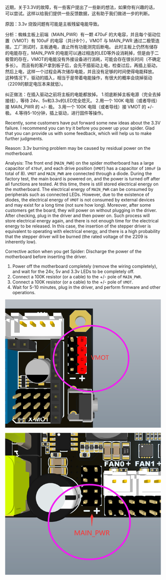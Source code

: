 近期，关于3.3V的故障，有一些客户提出了一些新的想法，如果你有兴趣的话，可以尝试。这样以给我们提供一些反馈数据，这有助于我们做进一步的判断。

原因：3.3v 烧毁问题有可能是主板残留电能导致。

分析：蜘蛛主板上前端（MAIN_PWR）有一颗 470uF 的大电容，并且每个驱动位置（VMOT）有 100uF 的电容（共计8个），VMOT 与 MAIN_PWR 通过二极管连接。工厂测试时，主板通电，直止所有功能测完后断电。
此时主板上仍然有储存的电能存在，MAIN_PWR 的电能可以通过相连的LED等外设消耗掉，但是由于二极管的存在，VMOT的电能没有外接设备进行消耗，可能会存在很长时间（不确定多长）。
而且有的客户拿到板子后，会先不插驱动上电，检查过后，再插上驱动，然后上电，这样一个过程会再次储存电能，并且没有足够的时间使得电能释放。
这种情况下，驱动的插入，相当于是带着电能操作，有很大的概率会烧掉驱动（2209的额定电压本来就低）。

纠正做法：在插入驱动之前将主板的电能都放掉。
1.彻底断掉主板电源（完全去掉接线），等待 24v、5v和3.3v的LED完全熄灭。
2.用一个 100K 电阻（或者导线）接 MAIN_PWR 的 +/- 极。
3.用一个 100K 电阻（或者导线）接 VMOT 的 +/- 极。
4.等待5-10分钟，插上驱动，进行固件等操作。

Recently, some customers have put forward some new ideas about the 3.3V failure. I recommend you can try it before you power up your spider. Glad that you can provide us with some feedback, which will help us to make further judgments.

Reason: 3.3v burning problem may be caused by residual power on the motherboard.

Analysis: The front end (`MAIN_PWR`) on the spider motherboard has a large capacitor of `470uF`, and each drive position (`VMOT`) has a capacitor of `100uF` (a total of 8). `VMOT` and `MAIN_PWR` are connected through a diode. During the factory test, the main board is powered on, and the power is turned off after all functions are tested.
At this time, there is still stored electrical energy on the motherboard. The electrical energy of `MAIN_PWR` can be consumed by peripherals such as connected LEDs. However, due to the existence of diodes, the electrical energy of `VMOT` is not consumed by external devices and may exist for a long time (not sure how long).
Moreover, after some customers get the board, they will power on without plugging in the driver. After checking, plug in the driver and then power on. Such process will store electrical energy again, and there is not enough time for the electrical energy to be released.
In this case, the insertion of the stepper driver is equivalent to operating with electrical energy, and there is a high probability that the stepper driver will be burned (the rated voltage of the 2209 is inherently low).

Corrective action when you get Spider: Discharge the power of the motherboard before inserting the driver.
1. Power off the motherboard completely (remove the wiring completely), and wait for the 24v, 5v and 3.3v LEDs to be completely off.
2. Connect a 100K resistor (or a cable) to the +/- pole of `MAIN_PWR`.
3. Connect a 100K resistor (or a cable) to the +/- pole of `VMOT`.
4. Wait for 5-10 minutes, plug in the driver, and perform firmware and other operations.

![image-20210714185212824](images/image-20210714185212824.png)

![image-20210714185307393](images/image-20210714185307393.png)